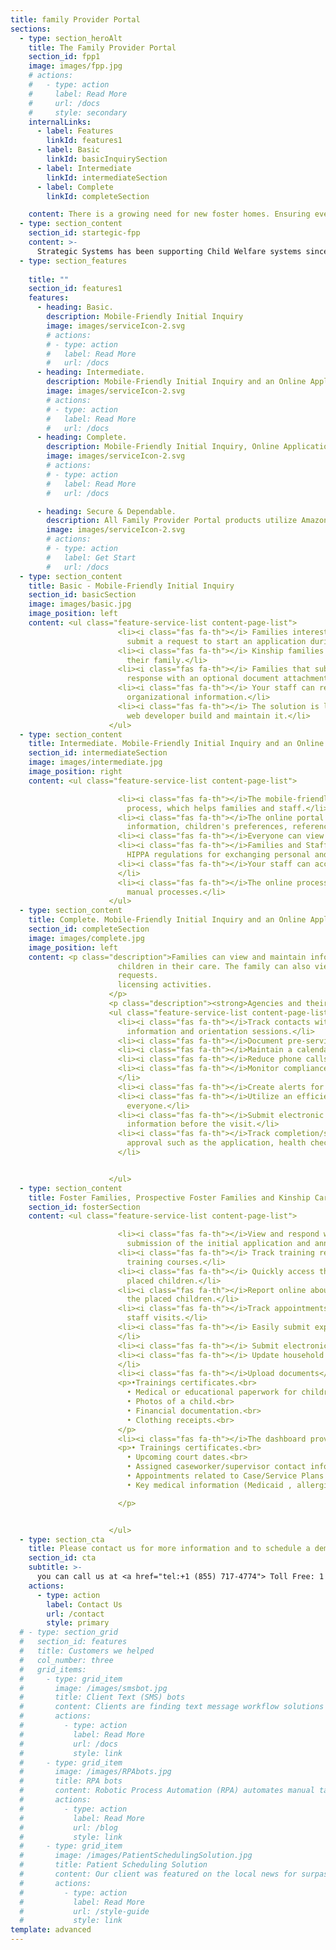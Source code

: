 ```yaml
---
title: family Provider Portal
sections:
  - type: section_heroAlt
    title: The Family Provider Portal
    section_id: fpp1
    image: images/fpp.jpg
    # actions:
    #   - type: action
    #     label: Read More
    #     url: /docs
    #     style: secondary
    internalLinks:
      - label: Features
        linkId: features1
      - label: Basic
        linkId: basicInquirySection
      - label: Intermediate
        linkId: intermediateSection
      - label: Complete
        linkId: completeSection

    content: There is a growing need for new foster homes. Ensuring every child has a safe, happy, and healthy permanent homes is a substantial effort. All Child Welfare information must be carefully maintained, reviewed, and verified. The Family Provider Portal makes it easier for agencies and families to stay informed any day, anytime, and anywhere.
  - type: section_content
    section_id: startegic-fpp
    content: >-
      Strategic Systems has been supporting Child Welfare systems since it was founded over 16 years ago. Our HuLink Family Provider Portal (FPP) subscription options are convenient and cost-effective. Getting started is as easy as adding a button or a link to your existing web site.<p>     This secure portal supports convenient continuous communication and engagement making it is easy to view or request information via a web browser or mobile device. There are never any wait times. The quality of information received is improved because the family can directly submit information promptly. Better information benefits the child(ren) and everyone concerned. Seamless Integration with your existing child welfare system eliminates duplicate data entry.</p>
  - type: section_features 
 
    title: ""
    section_id: features1
    features:
      - heading: Basic.
        description: Mobile-Friendly Initial Inquiry
        image: images/serviceIcon-2.svg
        # actions:
        # - type: action
        #   label: Read More
        #   url: /docs
      - heading: Intermediate.
        description: Mobile-Friendly Initial Inquiry and an Online Application Process
        image: images/serviceIcon-2.svg
        # actions:
        # - type: action
        #   label: Read More
        #   url: /docs
      - heading: Complete.
        description: Mobile-Friendly Initial Inquiry, Online Application, Placement, Appointment, Expense, Training processes, and more.
        image: images/serviceIcon-2.svg
        # actions:
        # - type: action
        #   label: Read More
        #   url: /docs

      - heading: Secure & Dependable.
        description: All Family Provider Portal products utilize Amazon Web Services (AWS). Federal, state, and local agencies rely on AWS for world-class security, protection, and compliance.
        image: images/serviceIcon-2.svg
        # actions:
        # - type: action
        #   label: Get Start
        #   url: /docs
  - type: section_content
    title: Basic - Mobile-Friendly Initial Inquiry
    section_id: basicSection
    image: images/basic.jpg
    image_position: left
    content: <ul class="feature-service-list content-page-list">
                        <li><i class="fas fa-th"></i> Families interested in Adoption, Foster Care, and Kinship care can
                          submit a request to start an application during the day or night.</li>
                        <li><i class="fas fa-th"></i> Kinship families can make specific inquiries about children in
                          their family.</li>
                        <li><i class="fas fa-th"></i> Families that submit an inquiry will receive a customized email
                          response with an optional document attachment to provide them more information.</li>
                        <li><i class="fas fa-th"></i> Your staff can review the inquiries, add users, and edit other
                          organizational information.</li>
                        <li><i class="fas fa-th"></i> The solution is less expensive and time-consuming than having a
                          web developer build and maintain it.</li>
                      </ul>
  - type: section_content
    title: Intermediate. Mobile-Friendly Initial Inquiry and an Online Application Process
    section_id: intermediateSection
    image: images/intermediate.jpg
    image_position: right
    content: <ul class="feature-service-list content-page-list">

                        <li><i class="fas fa-th"></i>The mobile-friendly portal provides an efficient online application
                          process, which helps families and staff.</li>
                        <li><i class="fas fa-th"></i>The online portal guides the family through submitting application
                          information, children's preferences, references and upload necessary documents.</li>
                        <li><i class="fas fa-th"></i>Everyone can view updates and progress at any time.</li>
                        <li><i class="fas fa-th"></i>Families and Staff can securely exchange messages to comply with
                          HIPPA regulations for exchanging personal and medical information.</li>
                        <li><i class="fas fa-th"></i>Your staff can accept the application or request follow up items.
                        </li>
                        <li><i class="fas fa-th"></i>The online process is affordable and less time consuming than
                          manual processes.</li>
                      </ul>
  - type: section_content
    title: Complete. Mobile-Friendly Initial Inquiry and an Online Application Process
    section_id: completeSection
    image: images/complete.jpg
    image_position: left
    content: <p class="description">Families can view and maintain information about their household and
                        children in their care. The family can also view more information about potential placement
                        requests.
                        licensing activities.
                      </p>
                      <p class="description"><strong>Agencies and their providers can:</strong> </p>
                      <ul class="feature-service-list content-page-list">
                        <li><i class="fas fa-th"></i>Track contacts with prospective foster families, including
                          information and orientation sessions.</li>
                        <li><i class="fas fa-th"></i>Document pre-service and ongoing trainings.</li>
                        <li><i class="fas fa-th"></i>Maintain a calendar of upcoming trainings and events.</li>
                        <li><i class="fas fa-th"></i>Reduce phone calls and time waiting on hold.</li>
                        <li><i class="fas fa-th"></i>Monitor compliance with initial and ongoing training requirements.
                        </li>
                        <li><i class="fas fa-th"></i>Create alerts for key milestones, renewals, and re-approvals.</li>
                        <li><i class="fas fa-th"></i>Utilize an efficient online licensing process, which helps
                          everyone.</li>
                        <li><i class="fas fa-th"></i>Submit electronic home study/assessment questions to collect
                          information before the visit.</li>
                        <li><i class="fas fa-th"></i>Track completion/submission of documents and requirements for
                          approval such as the application, health checks, home study, background checks, budget, etc.
                        </li>


                      </ul>
  - type: section_content
    title: Foster Families, Prospective Foster Families and Kinship Caregivers can
    section_id: fosterSection
    content: <ul class="feature-service-list content-page-list">

                        <li><i class="fas fa-th"></i>View and respond with the online licensing process including the
                          submission of the initial application and annual renewals.</li>
                        <li><i class="fas fa-th"></i> Track training requirements and progress, explore and enroll in
                          training courses.</li>
                        <li><i class="fas fa-th"></i> Quickly access the information about the potential matches and
                          placed children.</li>
                        <li><i class="fas fa-th"></i>Report online about any health or education changes or progress for
                          the placed children.</li>
                        <li><i class="fas fa-th"></i>Track appointments related to placed children, training, and agency
                          staff visits.</li>
                        <li><i class="fas fa-th"></i> Easily submit expenses and check information on payments online.
                        </li>
                        <li><i class="fas fa-th"></i> Submit electronic applications and annual updates.</li>
                        <li><i class="fas fa-th"></i> Update household composition, contact information &amp; availability.
                        </li>
                        <li><i class="fas fa-th"></i>Upload documents</li>
                        <p>•Trainings certificates.<br>
                          • Medical or educational paperwork for children placed in the home.<br>
                          • Photos of a child.<br>
                          • Financial documentation.<br>
                          • Clothing receipts.<br>
                        </p>
                        <li><i class="fas fa-th"></i>The dashboard provides</li>
                        <p>• Trainings certificates.<br>
                          • Upcoming court dates.<br>
                          • Assigned caseworker/supervisor contact information.<br>
                          • Appointments related to Case/Service Plans and Visitation Plan.<br>
                          • Key medical information (Medicaid , allergies, medications, etc.).

                        </p>


                      </ul>
  - type: section_cta
    title: Please contact us for more information and to schedule a demonstration.
    section_id: cta
    subtitle: >-
      you can call us at <a href="tel:+1 (855) 717-4774"> Toll Free: 1 (855) 717-4774</a>
    actions:
      - type: action
        label: Contact Us
        url: /contact
        style: primary
  # - type: section_grid
  #   section_id: features
  #   title: Customers we helped
  #   col_number: three
  #   grid_items:
  #     - type: grid_item
  #       image: /images/smsbot.jpg
  #       title: Client Text (SMS) bots
  #       content: Clients are finding text message workflow solutions are more convenient for those they serve and reduce the demand on call center and email processes. Strategic Systems implemented an SMS solution to support COVID-19 Unemployment weekly claims.
  #       actions:
  #         - type: action
  #           label: Read More
  #           url: /docs
  #           style: link
  #     - type: grid_item
  #       image: /images/RPAbots.jpg
  #       title: RPA bots
  #       content: Robotic Process Automation (RPA) automates manual tasks freeing up staff for more important activities. Strategic Systems’ RPA solution helped deploy the largest increase in Ohio history for DSP reimbursement rates.
  #       actions:
  #         - type: action
  #           label: Read More
  #           url: /blog
  #           style: link
  #     - type: grid_item
  #       image: /images/PatientSchedulingSolution.jpg
  #       title: Patient Scheduling Solution
  #       content: Our client was featured on the local news for surpassing their one day COVID-19 testing record. The AWS product solution is easy for the public to use and automatically scaled to meet demand. Electronic Health Record integration will support Vaccine deployment.
  #       actions:
  #         - type: action
  #           label: Read More
  #           url: /style-guide
  #           style: link                    
template: advanced
---
```

